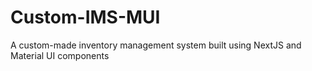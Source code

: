 # Custom-IMS-MUI

A custom-made inventory management system built using NextJS and Material UI components